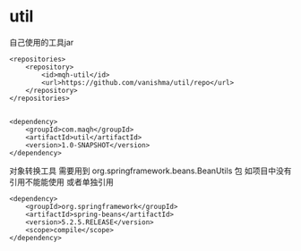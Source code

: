 # util

自己使用的工具jar

```
<repositories>
    <repository>
        <id>mqh-util</id>
        <url>https://github.com/vanishma/util/repo</url>
    </repository>
</repositories>


<dependency>
    <groupId>com.maqh</groupId>
    <artifactId>util</artifactId>
    <version>1.0-SNAPSHOT</version>
</dependency>
```

对象转换工具 需要用到 org.springframework.beans.BeanUtils 包 如项目中没有引用不能能使用 或者单独引用

```
<dependency>
    <groupId>org.springframework</groupId>
    <artifactId>spring-beans</artifactId>
    <version>5.2.5.RELEASE</version>
    <scope>compile</scope>
</dependency>
```